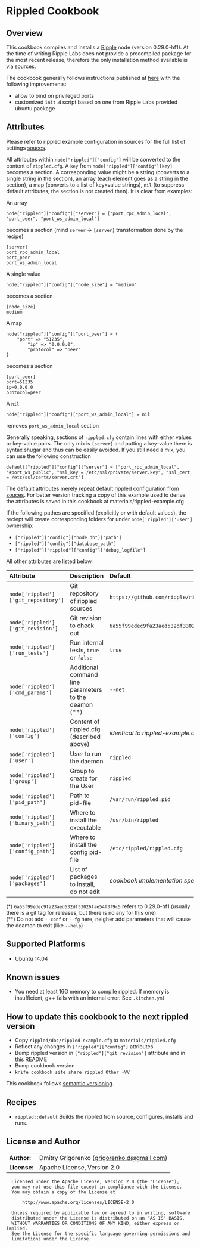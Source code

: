 # Rippled Cookbook

## Overview
	
This cookbook compiles and installs a [Ripple](https://ripple.com) node (version 0.29.0-hf1). At the time of writing Ripple Labs does not provide a precompiled package for the most recent release, therefore the only installation method available is via sources.

The cookbook generally follows instructions published at [here](https://wiki.ripple.com/Ubuntu_build_instructions) with the following improvements:
- allow to bind on privileged ports
- customized `init.d` script based on one from Ripple Labs provided ubuntu package 

## Attributes

Please refer to rippled example configuration in sources for the full list of settings [souces](https://github.com/ripple/rippled/blob/master/doc/rippled-example.cfg). 

All attributes within `node["rippled"]["config"]` will be converted to the content of `rippled.cfg`. A `key` from `node["rippled"]["config"][key]` becomes a section. A corresponding value might be a string (converts to a single string in the section), an array (each element goes as a string in the section), a map (converts to a list of key=value strings), `nil` (to suppress default attributes, the section is not created then). It is clear from examples:

An array

    node["rippled"]["config"]["server"] = ["port_rpc_admin_local", "port_peer", "port_ws_admin_local"]

becomes a section (mind `server` -> `[server]` transformation done by the recipe)

    [server]
    port_rpc_admin_local
    port_peer
    port_ws_admin_local

A single value

    node["rippled"]["config"]["node_size"] = "medium"

becomes a section

    [node_size]
    medium

A map

    node["rippled"]["config"]["port_peer"] = {
        "port" => "51235",
            "ip" => "0.0.0.0",
            "protocol" => "peer"
    }

becomes a section

    [port_peer]
    port=51235
    ip=0.0.0.0
    protocol=peer

A `nil`

    node["rippled"]["config"]["port_ws_admin_local"] = nil

removes `port_ws_admin_local` section

Generally speaking, sections of `rippled.cfg` contain lines with either values or key-value pairs. The only mix is `[server]` and putting a key-value there is syntax shugar and thus can be easily avoided. If you still need a mix, you can use the following construction

    default["rippled"]["config"]["server"] = ["port_rpc_admin_local", "#port_ws_public", "ssl_key = /etc/ssl/private/server.key", "ssl_cert = /etc/ssl/certs/server.crt"]

The default attributes merely repeat default rippled configuration from [souces](https://github.com/ripple/rippled/blob/master/doc/rippled-example.cfg). For better version tracking a copy of this example used to derive the attributes is saved in this cookbook at materials/rippled-example.cfg

If the following pathes are specified (explicitly or with default values), the reciept will create corresponding folders for under `node['rippled']['user']` ownership:
* `["rippled"]["config"]["node_db"]["path"]`
* `["rippled"]["config"]["database_path"]`
* `["rippled"]["rippled"]["config"]["debug_logfile"]`

All other attributes are listed below.


| **Attribute**                       | **Description**                                       | **Default**                                    |
|:------------------------------------|:------------------------------------------------------|:-----------------------------------------------|
| `node['rippled']['git_repository']` | Git repository of rippled sources                     | `https://github.com/ripple/rippled.git`        |
| `node['rippled']['git_revision']`   | Git revision to check out                             | `6a55f99edec9fa23aed532df33026fae54f3f9c5`(*)) |
| `node['rippled']['run_tests']`      | Run internal tests, `true` or `false`                 | `true`                                         |
| `node['rippled']['cmd_params']`     | Additional command line parameters to the deamon (**) | `--net`                                        |
| `node['rippled']['config']`         | Content of rippled.cfg (described above)              | _identical to rippled-example.cfg_             |
| `node['rippled']['user']`           | User to run the daemon                                | `rippled`                                      |
| `node['rippled']['group']`          | Group to create for the User                          | `rippled`                                      |
| `node['rippled']['pid_path']`       | Path to pid-file                                      | `/var/run/rippled.pid`                         |
| `node['rippled']['binary_path']`    | Where to install the executable                       | `/usr/bin/rippled`                             |
| `node['rippled']['config_path']`    | Where to install the config pid-file                  | `/etc/rippled/rippled.cfg`                     |
| `node['rippled']['packages']`       | List of packages to install, do not edit              | _cookbook implementation specific_             |

(*) `6a55f99edec9fa23aed532df33026fae54f3f9c5` refers to 0.29.0-hf1 (usually there is a git tag for releases, but there is no any for this one)  
(**) Do not add `--conf` or `--fg` here, neigher add parameters that will cause the deamon to exit (like `--help`)

## Supported Platforms
- Ubuntu 14.04


## Known issues
- You need at least 16G memory to compile rippled. If memory is insufficient, g++ fails with an internal error. See `.kitchen.yml`

## How to update this cookbook to the next rippled version

* Copy `rippled/doc/rippled-example.cfg` to `materials/rippled.cfg`
* Reflect any changes in `["rippled"]["config"]` attributes
* Bump rippled version in `["rippled"]["git_revision"]` attribute and in this README
* Bump cookbook version
* `knife cookbook site share rippled Other -VV`

This cookbook follows [semantic versioning](http://semver.org/).

## Recipes

* `rippled::default`
Builds the rippled from source, configures, installs and runs.


## License and Author

|                      |                                              |
|:---------------------|:---------------------------------------------|
| **Author:**          | Dmitry Grigorenko (<grigorenko.d@gmail.com>) |
| **License:**         | Apache License, Version 2.0                  |

```text
  Licensed under the Apache License, Version 2.0 (the "License");
  you may not use this file except in compliance with the License.
  You may obtain a copy of the License at

      http://www.apache.org/licenses/LICENSE-2.0

  Unless required by applicable law or agreed to in writing, software
  distributed under the License is distributed on an "AS IS" BASIS,
  WITHOUT WARRANTIES OR CONDITIONS OF ANY KIND, either express or implied.
  See the License for the specific language governing permissions and
  limitations under the License.
```
